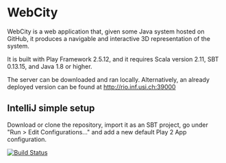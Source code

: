 # WebCity

WebCity is a web application that, given some Java system hosted on GitHub, it produces a navigable and interactive 3D representation of the system.

It is built with Play Framework 2.5.12, and it requires Scala version 2.11, SBT 0.13.15, and Java 1.8 or higher.

The server can be downloaded and ran locally. Alternatively, an already deployed version can be found at http://rio.inf.usi.ch:39000

## IntelliJ simple setup

Download or clone the repository, import it as an SBT project, go under "Run > Edit Configurations..." and add
 a new default Play 2 App configuration. 


[![Build Status](https://travis-ci.org/AurecchiaP/webcity.svg?branch=master)](https://travis-ci.org/AurecchiaP/webcity)
